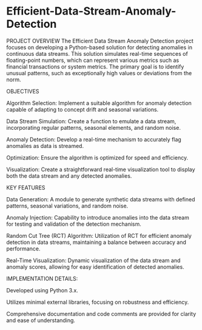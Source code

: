 # Efficient-Data-Stream-Anomaly-Detection

PROJECT OVERVIEW
The Efficient Data Stream Anomaly Detection project focuses on developing a Python-based solution for detecting anomalies in continuous data streams. This solution simulates real-time sequences of floating-point numbers, which can represent various metrics such as financial transactions or system metrics. The primary goal is to identify unusual patterns, such as exceptionally high values or deviations from the norm.

OBJECTIVES

Algorithm Selection:
Implement a suitable algorithm for anomaly detection capable of adapting to concept drift and seasonal variations.

Data Stream Simulation: Create a function to emulate a data stream, incorporating regular patterns, seasonal elements, and random noise.

Anomaly Detection: 
Develop a real-time mechanism to accurately flag anomalies as data is streamed.

Optimization: 
Ensure the algorithm is optimized for speed and efficiency.

Visualization: 
Create a straightforward real-time visualization tool to display both the data stream and any detected anomalies.


KEY FEATURES

Data Generation:
A module to generate synthetic data streams with defined patterns, seasonal variations, and random noise.

Anomaly Injection: 
Capability to introduce anomalies into the data stream for testing and validation of the detection mechanism.

Random Cut Tree (RCT) Algorithm: 
Utilization of RCT for efficient anomaly detection in data streams, maintaining a balance between accuracy and performance.

Real-Time Visualization: 
Dynamic visualization of the data stream and anomaly scores, allowing for easy identification of detected anomalies.


IMPLEMENTATION DETAILS:

Developed using Python 3.x.

Utilizes minimal external libraries, focusing on robustness and efficiency.

Comprehensive documentation and code comments are provided for clarity and ease of understanding.
